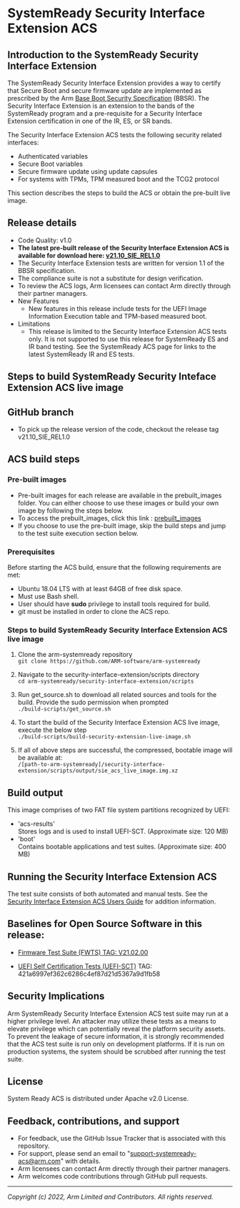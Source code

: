 # SystemReady Security Interface Extension ACS

## Introduction to the SystemReady Security Interface Extension

The SystemReady Security Interface Extension provides a way to certify that Secure Boot and secure firmware update are implemented as prescribed by the Arm [Base Boot Security Specification](https://developer.arm.com/documentation/den0107/latest) (BBSR).  The Security Interface Extension is an extension to the bands of the SystemReady program and a pre-requisite for a Security Interface Extension certification in one of the IR, ES, or SR bands.

The Security Interface Extension ACS tests the following security related interfaces:
* Authenticated variables
* Secure Boot variables
* Secure firmware update using update capsules
* For systems with TPMs, TPM measured boot and the TCG2 protocol

This section describes the steps to build the ACS or obtain the pre-built live image.

## Release details
 - Code Quality: v1.0
 - **The latest pre-built release of the Security Interface Extension ACS is available for download here: [v21.10_SIE_REL1.0](./prebuilt_images/v21.10_SIE_REL1.0)**
 - The Security Interface Extension tests are written for version 1.1 of the BBSR specification.
 - The compliance suite is not a substitute for design verification.
 - To review the ACS logs, Arm licensees can contact Arm directly through their partner managers.
 - New Features
     - New features in this release include tests for the UEFI Image Information Execution table and TPM-based measured boot.
 - Limitations
     - This release is limited to the Security Interface Extension ACS tests only.  It is not supported to use this release for SystemReady ES and IR band testing.  See the SystemReady ACS page for links to the latest SystemReady IR and ES tests.


## Steps to build SystemReady Security Inteface Extension ACS live image

## GitHub branch
- To pick up the release version of the code, checkout the release tag v21.10_SIE_REL1.0

## ACS build steps

### Pre-built images
- Pre-built images for each release are available in the prebuilt_images folder. You can either choose to use these images or build your own image by following the steps below.
- To access the prebuilt_images, click this link : [prebuilt_images](./prebuilt_images/v21.10_SIE_REL1.0)
- If you choose to use the pre-built image, skip the build steps and jump to the test suite execution section below.

### Prerequisites
Before starting the ACS build, ensure that the following requirements are met:
 - Ubuntu 18.04 LTS with at least 64GB of free disk space.
 - Must use Bash shell.
 - User should have **sudo** privilege to install tools required for build.
 - git must be installed in order to clone the ACS repo.

### Steps to build SystemReady Security Interface Extension ACS live image
1. Clone the arm-systemready repository <br />
 `git clone https://github.com/ARM-software/arm-systemready`

2. Navigate to the security-interface-extension/scripts directory <br />
 `cd arm-systemready/security-interface-extension/scripts`

3. Run get_source.sh to download all related sources and tools for the build. Provide the sudo permission when prompted <br />
 `./build-scripts/get_source.sh` <br />

4. To start the build of the Security Interface Extension ACS live image, execute the below step <br />
 `./build-scripts/build-security-extension-live-image.sh`

5. If all of above steps are successful, the compressed, bootable image will be available at: <br />
 `/[path-to-arm-systemready]/security-interface-extension/scripts/output/sie_acs_live_image.img.xz`

## Build output
This image comprises of two FAT file system partitions recognized by UEFI: <br />
- 'acs-results' <br />
  Stores logs and is used to install UEFI-SCT. (Approximate size: 120 MB) <br/>
- 'boot' <br />
  Contains bootable applications and test suites. (Approximate size: 400 MB)

## Running the Security Interface Extension ACS
The test suite consists of both automated and manual tests.  See the [Security Interface Extension ACS Users Guide](./security_interface_extension_users_guide.md) for addition information.

## Baselines for Open Source Software in this release:

- [Firmware Test Suite (FWTS) TAG: V21.02.00](http://kernel.ubuntu.com/git/hwe/fwts.git)

- [UEFI Self Certification Tests (UEFI-SCT)](https://github.com/tianocore/edk2-test) TAG: 421a6997ef362c6286c4ef87d21d5367a9d1fb58


## Security Implications
Arm SystemReady Security Interface Extension ACS test suite may run at a higher privilege level. An attacker may utilize these tests as a means to elevate privilege which can potentially reveal the platform security assets. To prevent the leakage of secure information, it is strongly recommended that the ACS test suite is run only on development platforms. If it is run on production systems, the system should be scrubbed after running the test suite.

## License
System Ready ACS is distributed under Apache v2.0 License.

## Feedback, contributions, and support

 - For feedback, use the GitHub Issue Tracker that is associated with this repository.
 - For support, please send an email to "support-systemready-acs@arm.com" with details.
 - Arm licensees can contact Arm directly through their partner managers.
 - Arm welcomes code contributions through GitHub pull requests.

--------------

*Copyright (c) 2022, Arm Limited and Contributors. All rights reserved.*
